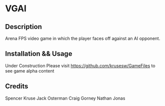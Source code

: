 # VGAI

## Description
Arena FPS video game in which the player faces off against an AI opponent.

## Installation && Usage
Under Construction
Please visit https://github.com/krusesw/GameFiles to see game alpha content

## Credits
Spencer Kruse
Jack Osterman
Craig Gorney
Nathan Jonas

